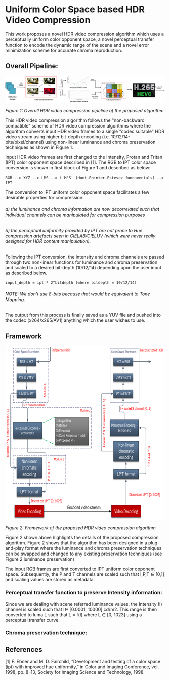 # Uniform Color Space based HDR Video Compression
This work proposes a novel HDR video compression algorithm which uses a perceptually uniform color opponent space, a novel perceptual transfer function to encode the dynamic range of the scene and a novel error minimization scheme for accurate chroma reproduction.

## Overall Pipeline:
![Overall Pipeline](./figures/overalldiagram.png)

*Figure 1: Overall HDR video compression pipeline of the proposed algorithm*

This HDR video compression algorithm follows the "non-backward compatible" scheme of HDR video compression algorithms where the algorithm converts input HDR video frames to a single "codec suitable" HDR video stream using higher bit-depth encoding (i.e. 10/12/14-bits/pixel/channel) using non-linear luminance and chroma preservation techniques as shown in Figure 1.

Input HDR video frames are first changed to the Intensity, Protan and Tritan (IPT) color opponent space described in [1]. The RGB to IPT color space conversion is shown in first block of Figure 1 and described as below: 

 	RGB --> XYZ --> LMS --> L'M'S' (Hunt-Pointer-Estevez fundamentals) --> IPT

The conversion to IPT uniform color opponent space facilitates a few desirable properties for compression:

###### a) the luminance and chroma information are now decorrelated such that individual channels can be manipulated for compression purposes

###### b) the perceptual uniformity provided by IPT are not prone to Hue compression artefacts seen in CIELAB/CIELUV (which were never really designed for HDR content manipulation).

Following the IPT conversion, the intensity and chroma channels are passed through two non-linear functions for luminance and chroma preservation and scaled to a desired bit-depth (10/12/14) depending upon the user input as described below. 
	
	input_depth = ipt * 2^bitdepth (where bitdepth = 10/12/14)
	
###### NOTE: We don't use 8-bits because that would be equivalent to Tone Mapping.

The output from this process is finally saved as a YUV file and pushed into the codec (x264/x265/AV1) anything which the user wishes to use.

## Framework
<p align="center">
  <img src="./figures/Framework.png" width="650" height="550"> 
</p>

*Figure 2: Framework of the proposed HDR video compression algorithm*

Figure 2 shown above highlights the details of the proposed compression algorithm. Figure 2 shows that the algorithm has been designed in a plug-and-play format where the luminance and chroma preservation techniques can be swapped and changed to any existing preservation techniques (see Figure 2 luminance preservation)

The input RGB frames are first converted to IPT uniform color opponent space. Subsequently, the P and T channels are scaled such that I,P,T ∈ [0,1] and scaling values are stored as metadata.

### Perceptual transfer function to preserve Intensity information:
Since we are dealing with scene referred luminance values, the Intensity (I) channel is scaled such that I∈ [0.0001, 10000] cd/m2. This range is then converted to luma L such that L = f(I) where L ∈ [0, 1023] using a perceptual transfer curve.

### Chroma preservation technique: 

## References
[1] F. Ebner and M. D. Fairchild, “Development and testing of a color space (ipt) with improved hue uniformity,” in Color and Imaging Conference, vol. 1998, pp. 8–13, Society for Imaging Science and Technology, 1998.
